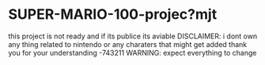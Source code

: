 # SUPER-MARIO-100-projec?mjt
this project is not ready and if its publice its aviable 
DISCLAIMER: i dont own any thing related to nintendo or any charaters that might get added thank you for your understanding -743211
WARNING: expect everything to change
